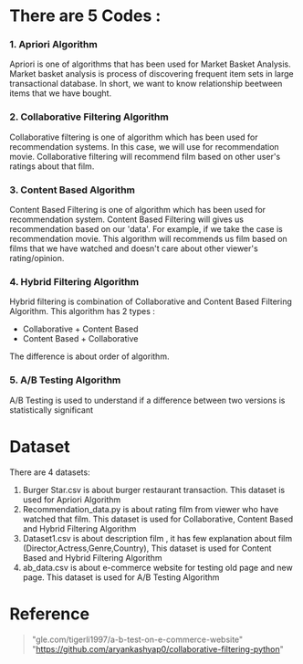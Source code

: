 # There are 5 Codes :
### 1. Apriori Algorithm
Apriori is one of algorithms that has been used for Market Basket Analysis. Market basket analysis is process of discovering frequent item sets in large transactional database. In short, we want to know relationship beetween items that we have bought.
### 2. Collaborative Filtering Algorithm
Collaborative filtering is one of algorithm which has been used for recommendation systems. In this case, we will use for recommendation movie. Collaborative filtering will recommend film based on other user's ratings about that film.
### 3. Content Based Algorithm
Content Based Filtering is one of algorithm which has been used for recommendation system. Content Based Filtering will gives us recommendation based on our 'data'. For example, if we take the case is recommendation movie. This algorithm will recommends us film based on films that we have watched and doesn't care about other viewer's rating/opinion.
### 4. Hybrid Filtering Algorithm
Hybrid filtering is combination of Collaborative and Content Based Filtering Algorithm. This algorithm has 2 types :

* Collaborative + Content Based
* Content Based + Collaborative

The difference is about order of algorithm.

### 5.  A/B Testing Algorithm
A/B Testing is used to understand if a difference between two versions is statistically significant




# Dataset

There are 4 datasets:
1. Burger Star.csv is about burger restaurant transaction. This dataset is used for Apriori Algorithm
2. Recommendation_data.py is about rating film from viewer who have watched that film. This dataset is used for Collaborative, Content Based and Hybrid Filtering Algorithm
3. Dataset1.csv is about description film , it has few explanation about film (Director,Actress,Genre,Country), This dataset is used for Content Based and Hybrid Filtering Algorithm
4. ab_data.csv is about e-commerce website for testing old page and new page. This dataset is used for A/B Testing Algorithm





# Reference

> "gle.com/tigerli1997/a-b-test-on-e-commerce-website"
> "https://github.com/aryankashyap0/collaborative-filtering-python"

